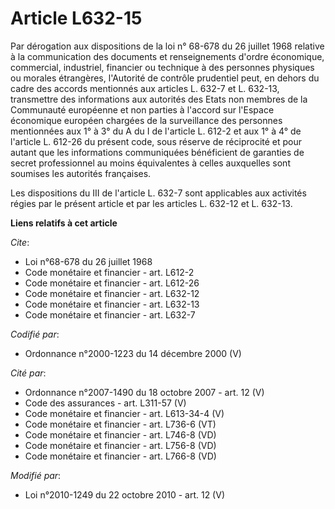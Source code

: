 # Article L632-15

Par dérogation aux dispositions de la loi n° 68-678 du 26 juillet 1968 relative à la communication des documents et
renseignements d'ordre économique, commercial, industriel, financier ou technique à des personnes physiques ou morales
étrangères, l'Autorité de contrôle prudentiel peut, en dehors du cadre des accords mentionnés aux articles L. 632-7 et L.
632-13, transmettre des informations aux autorités des Etats non membres de la Communauté européenne et non parties à
l'accord sur l'Espace économique européen chargées de la surveillance des personnes mentionnées aux 1° à 3° du A du I de
l'article L. 612-2 et aux 1° à 4° de l'article L. 612-26 du présent code, sous réserve de réciprocité et pour autant que les
informations communiquées bénéficient de garanties de secret professionnel au moins équivalentes à celles auxquelles sont
soumises les autorités françaises. 

Les dispositions du III de l'article L. 632-7 sont applicables aux activités régies par le présent article et par les
articles L. 632-12 et L. 632-13.

**Liens relatifs à cet article**

_Cite_:

  - Loi n°68-678 du 26 juillet 1968
  - Code monétaire et financier - art. L612-2
  - Code monétaire et financier - art. L612-26
  - Code monétaire et financier - art. L632-12
  - Code monétaire et financier - art. L632-13
  - Code monétaire et financier - art. L632-7

_Codifié par_:

  - Ordonnance n°2000-1223 du 14 décembre 2000 (V)

_Cité par_:

  - Ordonnance n°2007-1490 du 18 octobre 2007 - art. 12 (V)
  - Code des assurances - art. L311-57 (V)
  - Code monétaire et financier - art. L613-34-4 (V)
  - Code monétaire et financier - art. L736-6 (VT)
  - Code monétaire et financier - art. L746-8 (VD)
  - Code monétaire et financier - art. L756-8 (VD)
  - Code monétaire et financier - art. L766-8 (VD)

_Modifié par_:

  - Loi n°2010-1249 du 22 octobre 2010 - art. 12 (V)
